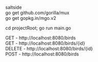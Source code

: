 saltside <br />
go get github.com/gorilla/mux <br />
go get gopkg.in/mgo.v2 <br />

cd projectRoot; go run main.go <br />

GET - http://localhost:8080/birds <br />
GET - http://localhost:8080/birds/{id} <br />
DELETE - http://localhost:8080/birds/{id} <br />
POST - http://localhost:8080/birds <br />
